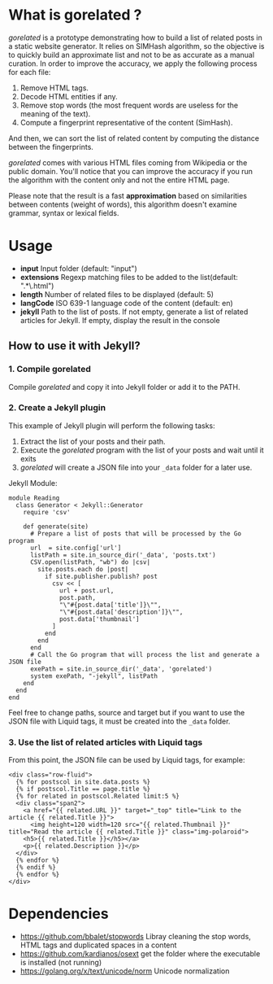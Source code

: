 # What is gorelated ?

*gorelated* is a prototype demonstrating how to build a list of related posts in a static website generator.
It relies on SIMHash algorithm, so the objective is to quickly build an approximate list and not to be as accurate as a manual curation.
In order to improve the accuracy, we apply the following process for each file:

1. Remove HTML tags.
2. Decode HTML entities if any.
3. Remove stop words (the most frequent words are useless for the meaning of the text).
4. Compute a fingerprint representative of the content (SimHash).

And then, we can sort the list of related content by computing the distance between the fingerprints.

*gorelated* comes with various HTML files coming from Wikipedia or the public domain.
You'll notice that you can improve the accuracy if you run the algorithm with the content only and not the entire HTML page.

Please note that the result is a fast **approximation** based on similarities between contents (weight of words), this algorithm doesn't examine grammar, syntax or lexical fields.

# Usage

* **input**  Input folder (default: "input")
* **extensions** Regexp matching files to be added to the list(default: ".*\\.html")
* **length** Number of related files to be displayed (default: 5)
* **langCode** ISO 639-1 language code of the content (default: en)
* **jekyll** Path to the list of posts. If not empty, generate a list of related articles for Jekyll. If empty, display the result in the console

## How to use it with Jekyll?

### 1. Compile gorelated

 Compile *gorelated* and copy it into Jekyll folder or add it to the PATH.

### 2. Create a Jekyll plugin

This example of Jekyll plugin will perform the following tasks:

1. Extract the list of your posts and their path.
2. Execute the *gorelated* program with the list of your posts and wait until it exits
3. *gorelated* will create a JSON file into your `_data` folder for a later use.

Jekyll Module:

    module Reading
      class Generator < Jekyll::Generator
        require 'csv' 
        
        def generate(site)
          # Prepare a list of posts that will be processed by the Go program
          url  = site.config['url']
          listPath = site.in_source_dir('_data', 'posts.txt')
          CSV.open(listPath, "wb") do |csv|
            site.posts.each do |post|
              if site.publisher.publish? post
                csv << [
                  url + post.url,
                  post.path,
                  "\"#{post.data['title']}\"",
                  "\"#{post.data['description']}\"",
                  post.data['thumbnail']
                ]
              end
            end
          end
          # Call the Go program that will process the list and generate a JSON file
          exePath = site.in_source_dir('_data', 'gorelated')
          system exePath, "-jekyll", listPath
        end
      end
    end

Feel free to change paths, source and target but if you want to use the JSON file with Liquid tags, it must be created into the `_data` folder.

### 3. Use the list of related articles with Liquid tags

From this point, the JSON file can be used by Liquid tags, for example:

    <div class="row-fluid">
      {% for postscol in site.data.posts %}
      {% if postscol.Title == page.title %}
      {% for related in postscol.Related limit:5 %}
      <div class="span2">
        <a href="{{ related.URL }}" target="_top" title="Link to the article {{ related.Title }}">
          <img height=120 width=120 src="{{ related.Thumbnail }}" title="Read the article {{ related.Title }}" class="img-polaroid">
        <h5>{{ related.Title }}</h5></a>
        <p>{{ related.Description }}</p>
      </div>
      {% endfor %}
      {% endif %}
      {% endfor %}
    </div>

# Dependencies

* https://github.com/bbalet/stopwords Libray cleaning the stop words, HTML tags and duplicated spaces in a content
* https://github.com/kardianos/osext get the folder where the executable is installed (not running)
* https://golang.org/x/text/unicode/norm Unicode normalization
